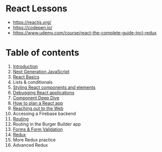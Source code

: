 # React Lessons

- https://reactjs.org/
- https://codepen.io/
- https://www.udemy.com/course/react-the-complete-guide-incl-redux

# Table of contents

1. [Introduction](./chapter-1.md)
2. [Next Generation JavaScript](./chapter-2.md)
3. [React Basics](./chapter-3.md)
4. Lists & conditionals
5. [Styling React components and elements](./chapter-5.md)
6. [Debugging React applications](./chapter-6.md)
7. [Component Deep Dive](./chapter-7.md)
8. [How to plan a React app](./chapter-8.md)
9. [Reaching out to the Web](./chapter-9.md)
10. Accessing a Firebase backend
11. [Routing](./chapter-11.md)
12. Routing in the Burger Builder app
13. [Forms & Form Validation](./chapter-13.md)
14. [Redux](./chapter-14.md)
15. More Redux practice
16. Advanced Redux

